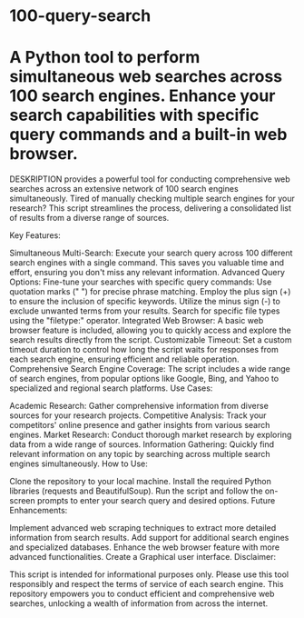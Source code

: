 # 100-query-search
A Python tool to perform simultaneous web searches across 100 search engines. Enhance your search capabilities with specific query commands and a built-in web browser.
============================================================================================================================================================

DESKRIPTION
provides a powerful tool for conducting comprehensive web searches across an extensive network of 100 search engines simultaneously. Tired of manually checking multiple search engines for your research? This script streamlines the process, delivering a consolidated list of results from a diverse range of sources.

Key Features:

Simultaneous Multi-Search:
Execute your search query across 100 different search engines with a single command. This saves you valuable time and effort, ensuring you don't miss any relevant information.
Advanced Query Options:
Fine-tune your searches with specific query commands:
Use quotation marks (" ") for precise phrase matching.
Employ the plus sign (+) to ensure the inclusion of specific keywords.
Utilize the minus sign (-) to exclude unwanted terms from your results.
Search for specific file types using the "filetype:" operator.
Integrated Web Browser:
A basic web browser feature is included, allowing you to quickly access and explore the search results directly from the script.
Customizable Timeout:
Set a custom timeout duration to control how long the script waits for responses from each search engine, ensuring efficient and reliable operation.
Comprehensive Search Engine Coverage:
The script includes a wide range of search engines, from popular options like Google, Bing, and Yahoo to specialized and regional search platforms.
Use Cases:

Academic Research: Gather comprehensive information from diverse sources for your research projects.
Competitive Analysis: Track your competitors' online presence and gather insights from various search engines.
Market Research: Conduct thorough market research by exploring data from a wide range of sources.
Information Gathering: Quickly find relevant information on any topic by searching across multiple search engines simultaneously.
How to Use:

Clone the repository to your local machine.
Install the required Python libraries (requests and BeautifulSoup).
Run the script and follow the on-screen prompts to enter your search query and desired options.
Future Enhancements:

Implement advanced web scraping techniques to extract more detailed information from search results.
Add support for additional search engines and specialized databases.
Enhance the web browser feature with more advanced functionalities.
Create a Graphical user interface.
Disclaimer:

This script is intended for informational purposes only.
Please use this tool responsibly and respect the terms of service of each search engine.
This repository empowers you to conduct efficient and comprehensive web searches, unlocking a wealth of information from across the internet.
